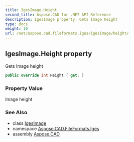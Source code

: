 ```yaml
---
title: IgesImage.Height
second_title: Aspose.CAD for .NET API Reference
description: IgesImage property. Gets Image height
type: docs
weight: 10
url: /net/aspose.cad.fileformats.iges/igesimage/height/
---
```

## IgesImage.Height property

Gets Image height

```csharp
public override int Height { get; }
```

### Property Value

Image height

### See Also

* class [IgesImage](../)
* namespace [Aspose.CAD.FileFormats.Iges](../../igesimage/)
* assembly [Aspose.CAD](../../../)


